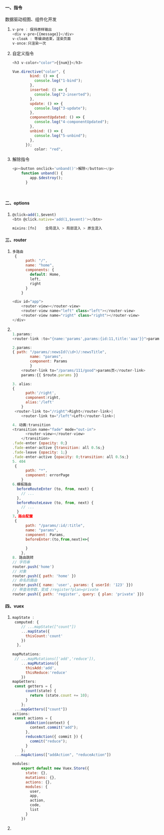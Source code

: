 #### 一、指令

数据驱动视图、组件化开发

1. ````javascript
   v-pre : 保持原样输出
   <div v-pre>{{message}}</div>
   v-cloak : 等编译结束，渲染页面
   v-once:只渲染一次
   ````

2. 自定义指令

   ````javascript
   <h3 v-color="color">{{num}}</h3>
   
   Vue.directive("color", {
           bind: () => {
             console.log("1-bind");
           },
           inserted: () => {
             console.log("2-inserted");
           },
           update: () => {
             console.log("3-update");
           },
           componentUpdated: () => {
             console.log("4-componentUpdated");
           },
           unbind: () => {
             console.log("5-unbind");
           },
         });
             color: "red",
   ````

3. 解除指令

   ````javascript
   <p><button onclick='unband()'>解除</button></p>
       function unband() {
           app.$destroy();
         }
   
     
   ````



#### 二、options

1. ````javascript
   @click=add(1,$event)
   <btn @click.native='add(1,$event)'></btn>
   
   mixins:[fn]    全局混入 > 局部混入 > 原生混入
   ````


#### 三、router

1. ````javascript
   多路由
   	{
         path: "/",
         name: "home",
         components: {
           default: Home,
           left,
           right
         }
       }
   
   <div id="app">
       <router-view></router-view>
       <router-view name="left" class="left"></router-view>
       <router-view name="right" class="right"></router-view>
   </div>
   ````

2. ````javascript
   
   1.params:
   <router-link :to="{name:'params',params:{id:11,title:'aaa'}}">params页</router-link>
   
   2.params:
   { path: "/params/:newsId(\\d+)/:newsTitle",  
           name: "params",
           component: Params 
           }
       <router-link to="/params/111/good">params页</router-link>
       params:{{ $route.params }}
   
   3. alias:
   {
         path:'/right',
         component:right,
         alias:'/left'
       }
   	<router-link to="/right">Right</router-link>|
       <router-link to="/left">Left</router-link>|
   
   4. 动画:transition
   <transition name="fade" mode="out-in">
         <router-view></router-view>
       </transition>
   .fade-enter {opacity: 0;}
   .fade-enter-active {transition: all 0.5s;}
   .fade-leave {opacity: 1;}
   .fade-enter-active {opacity: 0;transition: all 0.5s;}
   5. 404
   	{
         path: "*",
         component: errorPage
       }
   6.模板路由
     beforeRouteEnter (to, from, next) {
       // ...
     },
     beforeRouteLeave (to, from, next) {
       // ...
     }
   7、路由配置 
   	{
         path: "/params/:id/:title",
         name: "params",
         component: Params,
         beforeEnter:(to,from,next)=>{
           
         }
       },
   8. 路由跳转
   // 字符串
   router.push('home')
   // 对象
   router.push({ path: 'home' })
   // 命名的路由
   router.push({ name: 'user', params: { userId: '123' }})
   // 带查询参数，变成 /register?plan=private
   router.push({ path: 'register', query: { plan: 'private' }})
   ````

#### 四、vuex

1. ````javascript
   mapState :
   	computed: {
       // ...mapState(["count"])
       ...mapState({
         thisCount:'count'
       })
     },
    
   mapMutations:       
   	// ...mapMutations(['add','reduce']),
       ...mapMutations({
         thisAdd:'add',
         thisReduce:'reduce'
       })
   mapGetters:
	const getters = {
         count(state) {
           return (state.count += 10);
         }
       };
   	...mapGetters(["count"])
   actions:
   	const actions = {
         addAction(context) {
           context.commit("add");
         },
         reduceAction({ commit }) {
           commit("reduce");
         }
       };
   	...mapActions(["addAction", "reduceAction"])
   
   modules:
       export default new Vuex.Store({
         state: {},
         mutations: {},
         actions: {},
         modules: {
           user,
           app,
           action,
           code,
           list
         }
       })
   ````
   
2. 

